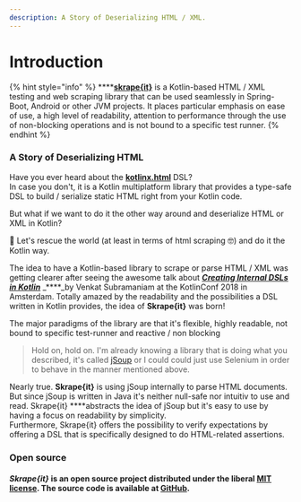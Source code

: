 ```yaml
---
description: A Story of Deserializing HTML / XML.
---
```


# Introduction

{% hint style="info" %}
\*\*\*\*[**skrape{it}**](http://www.skrape.it) is a Kotlin-based HTML / XML testing and web scraping library that can be used seamlessly in Spring-Boot, Android or other JVM projects. It places particular emphasis on ease of use, a high level of readability, attention to performance through the use of non-blocking operations and is not bound to a specific test runner.
{% endhint %}

### A Story of Deserializing HTML

Have you ever heard about the [**kotlinx.html**](https://github.com/Kotlin/kotlinx.html) DSL?  
In case you don't, it is a Kotlin multiplatform library that provides a type-safe DSL to build / serialize static HTML right from your Kotlin code.

But what if we want to do it the other way around and deserialize HTML or XML in Kotlin?

💪 Let's rescue the world \(at least in terms of html scraping 🤓\) and do it the Kotlin way.

The idea to have a Kotlin-based library to scrape or parse HTML / XML was getting clearer after seeing the awesome talk about [_**Creating Internal DSLs in Kotlin**_](https://kotlinconf.com/talks/#date=5-october&session=41599) _****_by Venkat Subramaniam at the KotlinConf 2018 in Amsterdam. Totally amazed by the readability and the possibilities a DSL written in Kotlin provides, the idea of **Skrape{it}** was born!

The major paradigms of the library are that it's flexible, highly readable, not bound to specific test-runner and reactive / non blocking

> Hold on, hold on. I'm already knowing a library that is doing what you described, it's called [jSoup](https://jsoup.org) or I could could just use Selenium in order to behave in the manner mentioned above.

Nearly true. **Skrape{it}** is using jSoup internally to parse HTML documents. But since jSoup is written in Java it's neither null-safe nor intuitiv to use and read. Skrape{it} ****abstracts the idea of jSoup but it's easy to use by having a focus on readability by simplicity.   
Furthermore, Skrape{it} offers the possibility to verify expectations by offering a DSL that is specifically designed to do HTML-related assertions.

### Open source

#### _Skrape{it}_ is an open source project distributed under the liberal [MIT license](https://raw.githubusercontent.com/skrapeit/skrape.it/master/LICENSE).  The source code is available at [GitHub](https://github.com/skrapeit/skrape.it).

